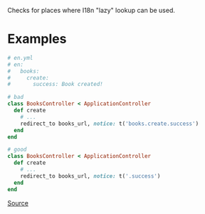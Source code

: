 
Checks for places where I18n "lazy" lookup can be used.

# Examples

```ruby
# en.yml
# en:
#   books:
#     create:
#       success: Book created!

# bad
class BooksController < ApplicationController
  def create
    # ...
    redirect_to books_url, notice: t('books.create.success')
  end
end

# good
class BooksController < ApplicationController
  def create
    # ...
    redirect_to books_url, notice: t('.success')
  end
end
```

[Source](http://www.rubydoc.info/gems/rubocop/RuboCop/Cop/Rails/I18nLazyLookup)